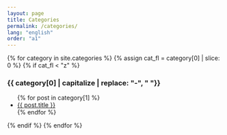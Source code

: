 ```yaml
---
layout: page
title: Categories
permalink: /categories/
lang: "english"
order: "a1"
---
```


{% for category in site.categories %}
{% assign cat_fl = category[0] | slice: 0 %}
{% if cat_fl < "z" %}
<div id="{{ category[0] }}"></div>
  <h3>{{ category[0] | capitalize | replace: "-", " "}}</h3>
  <a name="{{ category[0] }}"></a>
  <ul>
    {% for post in category[1] %}
      <li><a href="{{ post.url }}">{{ post.title }}</a></li>
    {% endfor %}
  </ul>
  {% endif %}
{% endfor %}